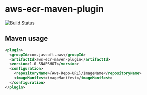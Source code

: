 # aws-ecr-maven-plugin
[![Build Status](https://travis-ci.org/JassoftLtd/aws-ecr-maven-plugin.svg)](https://travis-ci.org/JassoftLtd/aws-ecr-maven-plugin)

## Maven usage

```xml
<plugin>
  <groupId>com.jassoft.aws</groupId>
  <artifactId>aws-ecr-maven-plugin</artifactId>
  <version>1.0-SNAPSHOT</version>
  <configuration>
    <repositoryName>{Aws-Repo-URL}/ImageName</repositoryName>
    <imageManifest>imageManifest</imageManifest>
  </configuration>
</plugin>
```